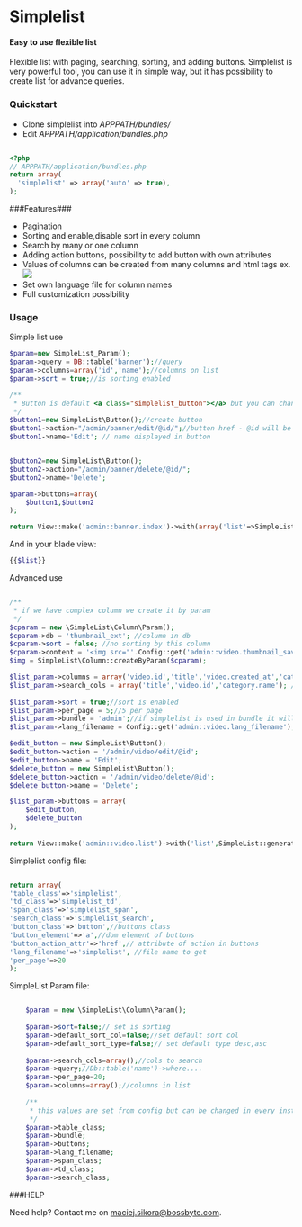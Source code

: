 Simplelist
========

#### Easy to use flexible list ####

Flexible list with paging, searching, sorting, and adding buttons. 
Simplelist is very powerful tool, you can use it in simple way, but it has possibility to create list for advance queries.


### Quickstart ###

* Clone simplelist into *APPPATH/bundles/*
* Edit *APPPATH/application/bundles.php*

```php

<?php
// APPPATH/application/bundles.php
return array(
  'simplelist' => array('auto' => true),
);
```

###Features###

* Pagination
* Sorting and enable,disable sort in every column
* Search by many or one column
* Adding action buttons, possibility to add button with own attributes 
* Values of columns can be created from many columns and html tags ex. <img src="path/@id/file.@ext" />
* Set own language file for column names
* Full customization possibility

### Usage ###

Simple list use
```php
$param=new SimpleList_Param();
$param->query = DB::table('banner');//query 
$param->columns=array('id','name');//columns on list
$param->sort = true;//is sorting enabled

/**
 * Button is default <a class="simplelist_button"></a> but you can change a to something else and class for different class
 */
$button1=new SimpleList\Button();//create button
$button1->action="/admin/banner/edit/@id/";//button href - @id will be id of row. You can set every column in button action variable ex. @name
$button1->name='Edit'; // name displayed in button


$button2=new SimpleList\Button();
$button2->action="/admin/banner/delete/@id/";
$button2->name='Delete';

$param->buttons=array(
	$button1,$button2
);

return View::make('admin::banner.index')->with(array('list'=>SimpleList::generate($param)));
```

And in your blade view:

```php
{{$list}}
```

Advanced use

```php

/**
 * if we have complex column we create it by param
 */
$cparam = new \SimpleList\Column\Param();
$cparam->db = 'thumbnail_ext'; //column in db
$cparam->sort = false; //no sorting by this column
$cparam->content = '<img src="'.Config::get('admin::video.thumbnail_save_path').'/@id.@thumbnail_ext" />'; //comtent @name will be name column in current row
$img = SimpleList\Column::createByParam($cparam);

$list_param->columns = array('video.id','title','video.created_at','category.name',$img);//columns for list
$list_param->search_cols = array('title','video.id','category.name'); //columns for search
 
$list_param->sort = true;//sort is enabled
$list_param->per_page = 5;//5 per page
$list_param->bundle = 'admin';//if simplelist is used in bundle it will be used to lang file ex. bundlename::lang_filename to lang the columns name
$list_param->lang_filename = Config::get('admin::video.lang_filename');//gets this lang name 

$edit_button = new SimpleList\Button();
$edit_button->action = '/admin/video/edit/@id';
$edit_button->name = 'Edit';
$delete_button = new SimpleList\Button();
$delete_button->action = '/admin/video/delete/@id';
$delete_button->name = 'Delete';

$list_param->buttons = array(
    $edit_button,
    $delete_button
);
 
return View::make('admin::video.list')->with('list',SimpleList::generate($list_param));

```

Simplelist config file:
```php

return array(
'table_class'=>'simplelist',
'td_class'=>'simplelist_td',
'span_class'=>'simplelist_span',
'search_class'=>'simplelist_search',
'button_class'=>'button',//buttons class
'button_element'=>'a',//dom element of buttons
'button_action_attr'=>'href',// attribute of action in buttons
'lang_filename'=>'simplelist', //file name to get
'per_page'=>20
);

```


SimpleList Param file:
```php

	$param = new \SimpleList\Column\Param();
	
	$param->sort=false;// set is sorting
	$param->default_sort_col=false;//set default sort col
	$param->default_sort_type=false;// set default type desc,asc
	
	$param->search_cols=array();//cols to search
	$param->query;//Db::table('name')->where.... 
	$param->per_page=20;
	$param->columns=array();//columns in list
	
	/** 
	 * this values are set from config but can be changed in every instance of list
	 */
	$param->table_class;
	$param->bundle;
	$param->buttons;
	$param->lang_filename;
	$param->span_class;
	$param->td_class;
	$param->search_class;

```

###HELP

Need help? Contact me on maciej.sikora@bossbyte.com.

